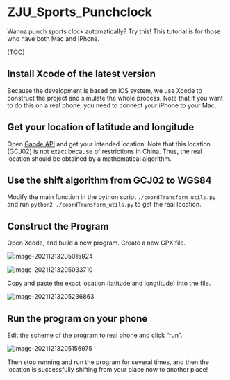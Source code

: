 # ZJU_Sports_Punchclock
Wanna punch sports clock automatically? Try this! This tutorial is for those who have both Mac and iPhone.

[TOC]

## Install Xcode of the latest version

Because the development is based on iOS system, we use Xcode to construct the project and simulate the whole process. Note that if you want to do this on a real phone, you need to connect your iPhone to your Mac.

## Get your location of latitude and longitude

Open [Gaode API](https://lbs.amap.com/tools/picker) and get your intended location. Note that this location (GCJ02) is not exact because of restrictions in China. Thus, the real location should be obtained by a mathematical algorithm.

## Use the shift algorithm from GCJ02 to WGS84

Modify the main function in the python script `./coordTransform_utils.py` and run `python2 ./coordTransform_utils.py` to get the real location.

## Construct the Program

Open Xcode, and build a new program. Create a new GPX file.

![image-20211213205015924](http://jacklovespictures.oss-cn-beijing.aliyuncs.com/2021-12-13-125016.png)

![image-20211213205033710](http://jacklovespictures.oss-cn-beijing.aliyuncs.com/2021-12-13-125034.png)

Copy and paste the exact location (latitude and longtitude) into the file.

![image-20211213205236863](http://jacklovespictures.oss-cn-beijing.aliyuncs.com/2021-12-13-125237.png)

## Run the program on your phone

Edit the scheme of the program to real phone and click “run”.

![image-20211213205156975](http://jacklovespictures.oss-cn-beijing.aliyuncs.com/2021-12-13-125157.png)

Then stop running and run the program for several times, and then the location is successfully shifting from your place now to another place!
